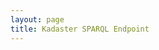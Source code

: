 ```yaml
---
layout: page
title: Kadaster SPARQL Endpoint
---
```


<head>
  <link href="https://yasgui.triply.cc/yasgui-pro.min.css" rel="stylesheet" type="text/css" />
  <script src="https://yasgui.triply.cc/yasgui-pro.min.js"></script>
</head>
<body>
  <div id="yasgui"></div>
  <script src="./config.js"></script>
</body>
